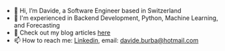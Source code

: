 - 👋 Hi, I’m Davide, a Software Engineer based in Switzerland
- 👀 I'm experienced in Backend Development, Python, Machine Learning, and Forecasting
- 📰 Check out my blog articles [here](https://medium.com/@davide.burba)
- 📫 How to reach me: [Linkedin](https://www.linkedin.com/in/davide-burba-33925a132/), email: davide.burba@hotmail.com

<!---
davide-burba/davide-burba is a ✨ special ✨ repository because its `README.md` (this file) appears on your GitHub profile.
You can click the Preview link to take a look at your changes.
--->
